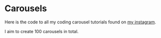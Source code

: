 # Carousels

Here is the code to all my coding carousel tutorials found on [my instagram](https://www.instagram.com/baillieogrady/).

I aim to create 100 carousels in total.
